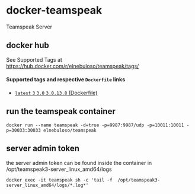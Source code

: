 # docker-teamspeak

Teamspeak Server

## docker hub

See Supported Tags at https://hub.docker.com/r/elnebuloso/teamspeak/tags/

#### Supported tags and respective `Dockerfile` links

- [`latest` `3` `3.0` `3.0.13.8` (Dockerfile)](https://github.com/elnebuloso/docker-teamspeak/blob/master/Dockerfile)

## run the teamspeak container

```
docker run --name teamspeak -d=true -p=9987:9987/udp -p=10011:10011 -p=30033:30033 elnebuloso/teamspeak
```

## server admin token

the server admin token can be found inside the container in /opt/teamspeak3-server_linux_amd64/logs

```
docker exec -it teamspeak sh -c 'tail -f  /opt/teamspeak3-server_linux_amd64/logs/*.log*'
```
